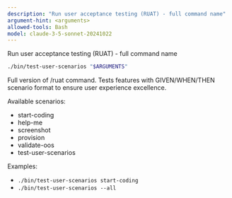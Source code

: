 ```yaml
---
description: "Run user acceptance testing (RUAT) - full command name"
argument-hint: <arguments>
allowed-tools: Bash
model: claude-3-5-sonnet-20241022
---
```



Run user acceptance testing (RUAT) - full command name

```bash
./bin/test-user-scenarios "$ARGUMENTS"
```

Full version of /ruat command. Tests features with GIVEN/WHEN/THEN scenario format to ensure user experience excellence.

Available scenarios:
- start-coding
- help-me
- screenshot
- provision
- validate-oos
- test-user-scenarios

Examples:
- `./bin/test-user-scenarios start-coding`
- `./bin/test-user-scenarios --all`